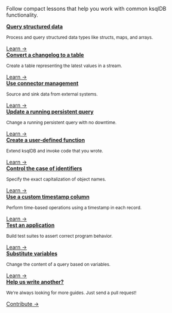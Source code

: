 Follow compact lessons that help you work with common ksqlDB functionality.

<div class="cards">
  <div class="card how-to-guide">
    <a href="/how-to-guides/query-structured-data"><strong>Query structured data</strong></a>
    <p class="card-body"><small>Process and query structured data types like structs, maps, and arrays.</small></p>
    <span><a href="/how-to-guides/query-structured-data">Learn →</a></span>
  </div>

  <div class="card how-to-guide">
    <a href="/how-to-guides/convert-changelog-to-table"><strong>Convert a changelog to a table</strong></a>
    <p class="card-body"><small>Create a table representing the latest values in a stream.</small></p>
    <span><a href="/how-to-guides/convert-changelog-to-table">Learn →</a></span>
  </div>

  <div class="card how-to-guide">
    <a href="/how-to-guides/use-connector-management"><strong>Use connector management</strong></a>
    <p class="card-body"><small>Source and sink data from external systems.</small></p>
    <span><a href="/how-to-guides/use-connector-management">Learn →</a></span>
  </div>
</div>

<div class="cards">
  <div class="card how-to-guide">
    <a href="/how-to-guides/update-a-running-persistent-query"><strong>Update a running persistent query</strong></a>
    <p class="card-body"><small>Change a running persistent query with no downtime.</small></p>
    <span><a href="/how-to-guides/update-a-running-persistent-query">Learn →</a></span>
  </div>

  <div class="card how-to-guide">
    <a href="/how-to-guides/create-a-user-defined-function"><strong>Create a user-defined function</strong></a>
    <p class="card-body"><small>Extend ksqlDB and invoke code that you wrote.</small></p>
    <span><a href="/how-to-guides/create-a-user-defined-function">Learn →</a></span>
  </div>

  <div class="card how-to-guide">
    <a href="/how-to-guides/control-the-case-of-identifiers"><strong>Control the case of identifiers</strong></a>
    <p class="card-body"><small>Specify the exact capitalization of object names.</small></p>
    <span><a href="/how-to-guides/control-the-case-of-identifiers">Learn →</a></span>
  </div>
</div>

<div class="cards">
  <div class="card how-to-guide">
    <a href="/how-to-guides/use-a-custom-timestamp-column"><strong>Use a custom timestamp column</strong></a>
    <p class="card-body"><small>Perform time-based operations using a timestamp in each record.</small></p>
    <span><a href="/how-to-guides/use-a-custom-timestamp-column">Learn →</a></span>
  </div>

  <div class="card how-to-guide">
    <a href="/how-to-guides/test-an-app"><strong>Test an application</strong></a>
    <p class="card-body"><small>Build test suites to assert correct program behavior.</small></p>
    <span><a href="/how-to-guides/test-an-app">Learn →</a></span>
  </div>

  <div class="card how-to-guide">
    <a href="/how-to-guides/substitute-variables"><strong>Substitute variables</strong></a>
    <p class="card-body"><small>Change the content of a query based on variables.</small></p>
    <span><a href="/how-to-guides/substitute-variables">Learn →</a></span>
  </div>
</div>

<div class="cards">
  <div class="card how-to-guide contribute">
    <a href="https://github.com/confluentinc/ksql"><strong>Help us write another?</strong></a>
    <p class="card-body"><small>We're always looking for more guides. Just send a pull request!</small></p>
    <span><a href="https://github.com/confluentinc/ksql">Contribute →</a></span>
  </div>
</div>